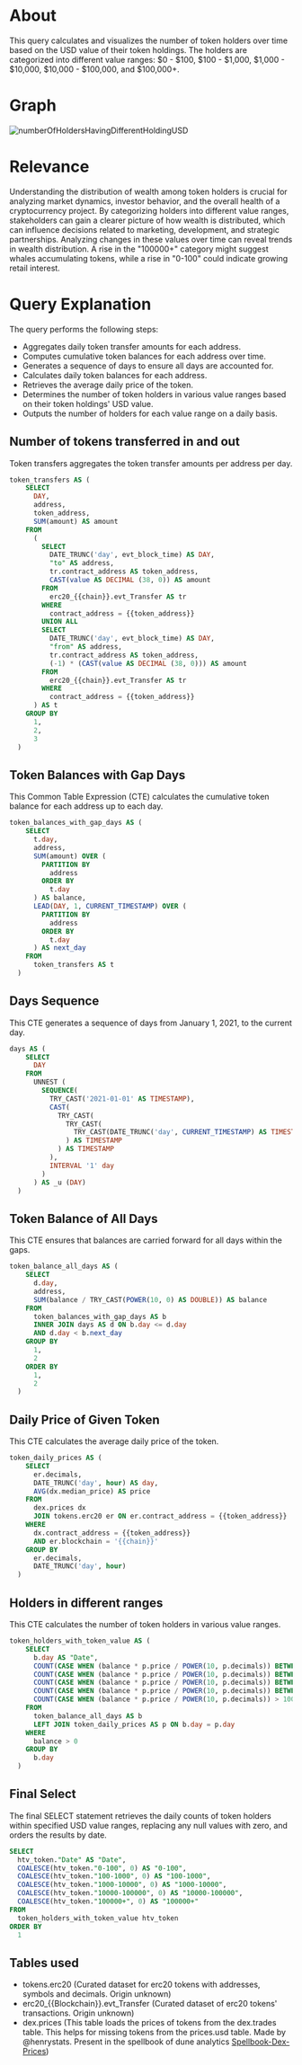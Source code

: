 # About

This query calculates and visualizes the number of token holders over time based on the USD value of their token holdings. The holders are categorized into different value ranges: $0 - $100, $100 - $1,000, $1,000 - $10,000, $10,000 - $100,000, and $100,000+.

# Graph

![numberOfHoldersHavingDifferentHoldingUSD](number-of-holders-different-holding-USD.png)

# Relevance

Understanding the distribution of wealth among token holders is crucial for analyzing market dynamics, investor behavior, and the overall health of a cryptocurrency project. By categorizing holders into different value ranges, stakeholders can gain a clearer picture of how wealth is distributed, which can influence decisions related to marketing, development, and strategic partnerships.
Analyzing changes in these values over time can reveal trends in wealth distribution.
A rise in the "100000+" category might suggest whales accumulating tokens, while a rise in "0-100" could indicate growing retail interest.

# Query Explanation

The query performs the following steps:

- Aggregates daily token transfer amounts for each address.
- Computes cumulative token balances for each address over time.
- Generates a sequence of days to ensure all days are accounted for.
- Calculates daily token balances for each address.
- Retrieves the average daily price of the token.
- Determines the number of token holders in various value ranges based on their token holdings' USD value.
- Outputs the number of holders for each value range on a daily basis.

## Number of tokens transferred in and out

Token transfers aggregates the token transfer amounts per address per day.

```sql
token_transfers AS (
    SELECT
      DAY,
      address,
      token_address,
      SUM(amount) AS amount
    FROM
      (
        SELECT
          DATE_TRUNC('day', evt_block_time) AS DAY,
          "to" AS address,
          tr.contract_address AS token_address,
          CAST(value AS DECIMAL (38, 0)) AS amount
        FROM
          erc20_{{chain}}.evt_Transfer AS tr
        WHERE
          contract_address = {{token_address}}
        UNION ALL
        SELECT
          DATE_TRUNC('day', evt_block_time) AS DAY,
          "from" AS address,
          tr.contract_address AS token_address,
          (-1) * (CAST(value AS DECIMAL (38, 0))) AS amount
        FROM
          erc20_{{chain}}.evt_Transfer AS tr
        WHERE
          contract_address = {{token_address}}
      ) AS t
    GROUP BY
      1,
      2,
      3
  )
```

## Token Balances with Gap Days

This Common Table Expression (CTE) calculates the cumulative token balance for each address up to each day.

```sql
token_balances_with_gap_days AS (
    SELECT
      t.day,
      address,
      SUM(amount) OVER (
        PARTITION BY
          address
        ORDER BY
          t.day
      ) AS balance,
      LEAD(DAY, 1, CURRENT_TIMESTAMP) OVER (
        PARTITION BY
          address
        ORDER BY
          t.day
      ) AS next_day
    FROM
      token_transfers AS t
  )
```

## Days Sequence

This CTE generates a sequence of days from January 1, 2021, to the current day.

```sql
days AS (
    SELECT
      DAY
    FROM
      UNNEST (
        SEQUENCE(
          TRY_CAST('2021-01-01' AS TIMESTAMP),
          CAST(
            TRY_CAST(
              TRY_CAST(
                TRY_CAST(DATE_TRUNC('day', CURRENT_TIMESTAMP) AS TIMESTAMP) AS TIMESTAMP
              ) AS TIMESTAMP
            ) AS TIMESTAMP
          ),
          INTERVAL '1' day
        )
      ) AS _u (DAY)
  )
```

## Token Balance of All Days

This CTE ensures that balances are carried forward for all days within the gaps.

```sql
token_balance_all_days AS (
    SELECT
      d.day,
      address,
      SUM(balance / TRY_CAST(POWER(10, 0) AS DOUBLE)) AS balance
    FROM
      token_balances_with_gap_days AS b
      INNER JOIN days AS d ON b.day <= d.day
      AND d.day < b.next_day
    GROUP BY
      1,
      2
    ORDER BY
      1,
      2
  )
```

## Daily Price of Given Token

This CTE calculates the average daily price of the token.

```sql
token_daily_prices AS (
    SELECT
      er.decimals,
      DATE_TRUNC('day', hour) AS day,
      AVG(dx.median_price) AS price
    FROM
      dex.prices dx
      JOIN tokens.erc20 er ON er.contract_address = {{token_address}}
    WHERE
      dx.contract_address = {{token_address}}
      AND er.blockchain = '{{chain}}'
    GROUP BY
      er.decimals,
      DATE_TRUNC('day', hour)
  )
```

## Holders in different ranges

This CTE calculates the number of token holders in various value ranges.

```sql
token_holders_with_token_value AS (
    SELECT
      b.day AS "Date",
      COUNT(CASE WHEN (balance * p.price / POWER(10, p.decimals)) BETWEEN 0 AND 100 THEN address END) AS "0-100",
      COUNT(CASE WHEN (balance * p.price / POWER(10, p.decimals)) BETWEEN 100 AND 1000 THEN address END) AS "100-1000",
      COUNT(CASE WHEN (balance * p.price / POWER(10, p.decimals)) BETWEEN 1000 AND 10000 THEN address END) AS "1000-10000",
      COUNT(CASE WHEN (balance * p.price / POWER(10, p.decimals)) BETWEEN 10000 AND 100000 THEN address END) AS "10000-100000",
      COUNT(CASE WHEN (balance * p.price / POWER(10, p.decimals)) > 100000 THEN address END) AS "100000+"
    FROM
      token_balance_all_days AS b
      LEFT JOIN token_daily_prices AS p ON b.day = p.day
    WHERE
      balance > 0
    GROUP BY
      b.day
  )
```

## Final Select

The final SELECT statement retrieves the daily counts of token holders within specified USD value ranges, replacing any null values with zero, and orders the results by date.

```sql
SELECT
  htv_token."Date" AS "Date",
  COALESCE(htv_token."0-100", 0) AS "0-100",
  COALESCE(htv_token."100-1000", 0) AS "100-1000",
  COALESCE(htv_token."1000-10000", 0) AS "1000-10000",
  COALESCE(htv_token."10000-100000", 0) AS "10000-100000",
  COALESCE(htv_token."100000+", 0) AS "100000+"
FROM
  token_holders_with_token_value htv_token
ORDER BY
  1
```

## Tables used

- tokens.erc20 (Curated dataset for erc20 tokens with addresses, symbols and decimals. Origin unknown)
- erc20\_{{Blockchain}}.evt_Transfer (Curated dataset of erc20 tokens' transactions. Origin unknown)
- dex.prices (This table loads the prices of tokens from the dex.trades table. This helps for missing tokens from the prices.usd table. Made by @henrystats. Present in the spellbook of dune analytics [Spellbook-Dex-Prices](https://github.com/duneanalytics/spellbook/blob/main/models/dex/dex_schema.yml))

